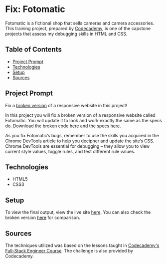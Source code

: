 # **Fix: Fotomatic**

Fotomatic is a fictional shop that sells cameras and camera accessories. This training project, prepared by [Codecademy](https://www.codecademy.com/learn/paths/full-stack-engineer-career-path), is one of the capstone projects that assess my debugging skills in HTML and CSS.

## Table of Contents

- [Project Prompt](#project-prompt)
- [Technologies](#technologies)
- [Setup](#setup)
- [Sources](#sources)

## Project Prompt

Fix a [broken version](https://daniellabrador.github.io/fix-fotomatic/broken/broken.html) of a responsive website in this project!

In this project you will fix a broken version of a responsive website called Fotomatic. You will update it to look and work exactly the same as the specs do. Download the broken code [here](https://content.codecademy.com/courses/freelance-1/capstone-1/capstone_fotomatic_start.zip) and the specs [here](https://content.codecademy.com/courses/freelance-1/capstone-1/specs/fotomatic_spec_landing.png).

As you fix Fotomatic’s bugs, remember to use the skills you acquired in the Chrome DevTools article to help you decipher and update the site’s CSS. Chrome DevTools are essential for debugging – they allow you to view current style values, toggle rules, and test different rule values.

## Technologies

- HTML5
- CSS3

## Setup

To view the final output, view the live site [here](https://daniellabrador.github.io/fix-fotomatic/). You can also check the broken version [here](https://daniellabrador.github.io/fix-fotomatic/broken/broken.html) for comparison.

## Sources

The techniques utilized was based on the lessons taught in [Codecademy's Full-Stack Engineer Course](https://www.codecademy.com/learn/paths/full-stack-engineer-career-path
). The challenge is also provided by Codecademy.
